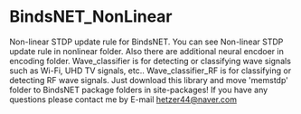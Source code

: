# BindsNET_NonLinear
Non-linear STDP update rule for BindsNET.
You can see Non-linear STDP update rule in nonlinear folder.
Also there are additional neural encdoer in encoding folder.
Wave_classifier is for detecting or classifying wave signals such as Wi-Fi, UHD TV signals, etc..
Wave_classifier_RF is for classifying or detecting RF wave signals. 
Just download this library and move 'memstdp' folder to BindsNET package folders in site-packages!
If you have any questions please contact me by E-mail hetzer44@naver.com
